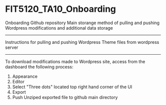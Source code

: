 # FIT5120_TA10_Onboarding
Onboarding Github repository
Main storange method of pulling and pushing Wordpress modifications and additional data storage

**************************************************************************************************
Instructions for pulling and pushing Wordpress Theme files from wordpress server
**************************************************************************************************
To download modifications made to Wordpress site, access from the dashboard the following process:
1. Appearance
2. Editor
3. Select "Three dots" located top right hand corner of the UI
4. Export
5. Push Unziped exported file to github main directory

